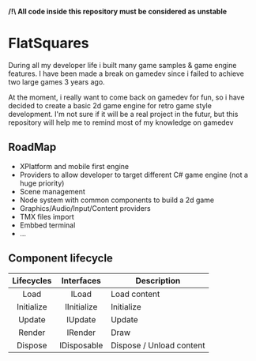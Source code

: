 **/!\ All code inside this repository must be considered as unstable**

# FlatSquares
During all my developer life i built many game samples & game engine features. I have been made a break on gamedev since i failed to achieve two large games 3 years ago.

At the moment, i really want to come back on gamedev for fun, so i have decided to create a basic 2d game engine for retro game style development. I'm not sure if it will be a real project in the futur, but this repository will help me to remind most of my knowledge on gamedev

## RoadMap
- XPlatform and mobile first engine
- Providers to allow developer to target different C# game engine (not a huge priority)
- Scene management
- Node system with common components to build a 2d game
- Graphics/Audio/Input/Content providers
- TMX files import
- Embbed terminal
- ...

## Component lifecycle

| Lifecycles | Interfaces  | Description              |
| :--------: |:-----------:|--------------------------|
| Load       | ILoad       | Load content             |
| Initialize | IInitialize | Initialize               |
| Update     | IUpdate     | Update                   |
| Render     | IRender     | Draw                     |
| Dispose    | IDisposable | Dispose / Unload content |
